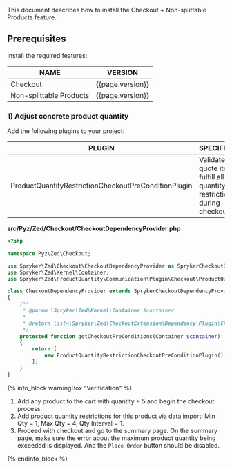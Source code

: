 

This document describes how to install the Checkout + Non-splittable Products feature.

## Prerequisites

Install the required features:

| NAME                    | VERSION          |
|-------------------------|------------------|
| Checkout                | {{page.version}} |
| Non-splittable Products | {{page.version}} |

### 1) Adjust concrete product quantity

Add the following plugins to your project:

| PLUGIN                                               | SPECIFICATION                                                                    | PREREQUISITES | NAMESPACE                                                 |
|------------------------------------------------------|----------------------------------------------------------------------------------|---------------|-----------------------------------------------------------|
| ProductQuantityRestrictionCheckoutPreConditionPlugin | Validates if quote items fulfill all quantity restriction rules during checkout. |               | Spryker\Zed\ProductQuantity\Communication\Plugin\Checkout |

**src/Pyz/Zed/Checkout/CheckoutDependencyProvider.php**

```php
<?php

namespace Pyz\Zed\Checkout;

use Spryker\Zed\Checkout\CheckoutDependencyProvider as SprykerCheckoutDependencyProvider;
use Spryker\Zed\Kernel\Container;
use Spryker\Zed\ProductQuantity\Communication\Plugin\Checkout\ProductQuantityRestrictionCheckoutPreConditionPlugin;

class CheckoutDependencyProvider extends SprykerCheckoutDependencyProvider
{
    /**
     * @param \Spryker\Zed\Kernel\Container $container
     *
     * @return list<\Spryker\Zed\CheckoutExtension\Dependency\Plugin\CheckoutPreConditionPluginInterface>
     */
    protected function getCheckoutPreConditions(Container $container): array
    {
        return [
            new ProductQuantityRestrictionCheckoutPreConditionPlugin(),
        ];
    }
}

```

{% info_block warningBox "Verification" %}

1. Add any product to the cart with quantity ≥ 5 and begin the checkout process.
2. Add product quantity restrictions for this product via data import: Min Qty = 1, Max Qty = 4, Qty Interval = 1.
3. Proceed with checkout and go to the summary page.
On the summary page, make sure the error about the maximum product quantity being exceeded is displayed. And the `Place Order` button should be disabled. 

{% endinfo_block %}
